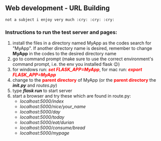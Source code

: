 
## Web development - URL Building 
`not a subject i enjoy very much :cry: :cry: :cry:`

### Instructions to run the test server and pages:

1. install the files in a directory named MyApp as the codes search for "MyApp". If another directory name is desired, remember to change **MyApp** in the codes to the desired directory name
2. go to command prompt (make sure to use the correct environment's command prompt, i.e. the env you installed flask :wink:)
3. for windows run: <span style="color:red">***set FLASK_APP=MyApp***</span>, for mac run: <span style="color:red">***export FLASK_APP=MyApp***</span>
4. change to the <span style="color:red">**parent directory**</span> of MyApp (or the <span style="color:red">**parent directory**</span> the *__init.py__* and *routes.py*) 
5. type ***flask run*** to start server
6. start a browser and try these which are found in route.py:
    - *localhost:5000/index*
    - *localhost:5000/nice/your_name*
    - *localhost:5000/day*
    - *localhost:5000/today*
    - *localhost:5000/eat/durian*
    - *localhost:5000/consume/bread*
    - *localhost:5000/mypage*


